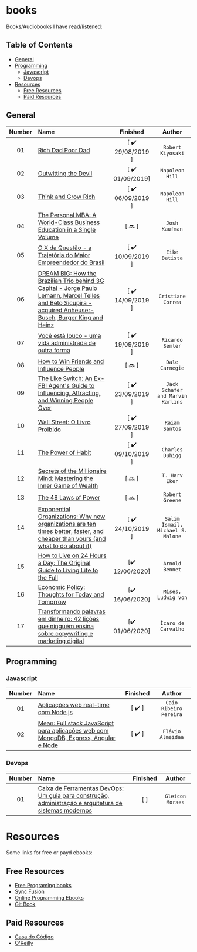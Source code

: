 # books

Books/Audiobooks I have read/listened:

## Table of Contents

<!--
	generated by readme-toc
	npm i -g readme-toc
	to generate just run `toc`
-->

<!-- toc -->

- [General](#general)
- [Programming](#programming)
  - [Javascript](#javascript)
  - [Devops](#devops)
- [Resources](#resources)
  - [Free Resources](#free-resources)
  - [Paid Resources](#paid-resources)

<!-- toc stop -->

## General

| Number | Name                                                                                                                                                                                                                                                                                              |             Finished              |              Author               |
| :----: | :------------------------------------------------------------------------------------------------------------------------------------------------------------------------------------------------------------------------------------------------------------------------------------------------ | :-------------------------------: | :-------------------------------: |
|   01   | [Rich Dad Poor Dad]()                                                                                                                                                                                                                                                                             | [ :heavy_check_mark: 29/08/2019 ] |         `Robert Kiyosaki`         |
|   02   | [Outwitting the Devil]()                                                                                                                                                                                                                                                                          | [ :heavy_check_mark: 01/09/2019]  |          `Napoleon Hill`          |
|   03   | [Think and Grow Rich]()                                                                                                                                                                                                                                                                           | [ :heavy_check_mark: 06/09/2019 ] |          `Napoleon Hill`          |
|   04   | [The Personal MBA: A World-Class Business Education in a Single Volume]()                                                                                                                                                                                                                         |            [ :soon: ]             |          `Josh Kaufman`           |
|   05   | [O X da Questão - a Trajetória do Maior Empreendedor do Brasil](https://www.amazon.com.br/X-Quest%C3%A3o-Eike-Batista/dp/857542663X)                                                                                                                                                              | [ :heavy_check_mark: 10/09/2019 ] |          `Eike Batista`           |
|   06   | [DREAM BIG: How the Brazilian Trio behind 3G Capital - Jorge Paulo Lemann, Marcel Telles and Beto Sicupira - acquired Anheuser-Busch, Burger King and Heinz](https://www.amazon.com/DREAM-BIG-Brazilian-Sicupira-Anheuser-Busch-ebook/dp/B00JUWYGDQ)                                              | [ :heavy_check_mark: 14/09/2019 ] |        `Cristiane Correa`         |
|   07   | [Você está louco - uma vida administrada de outra forma](https://www.amazon.com.br/Voc%C3%AA-Louco-Administrada-Outra-Forma/dp/8532520944)                                                                                                                                                        | [ :heavy_check_mark: 19/09/2019 ] |         `Ricardo Semler`          |
|   08   | [How to Win Friends and Influence People](https://www.amazon.com.br/How-Win-Friends-Influence-People/dp/0671027034)                                                                                                                                                                               |            [ :soon: ]             |          `Dale Carnegie`          |
|   09   | [The Like Switch: An Ex-FBI Agent's Guide to Influencing, Attracting, and Winning People Over](https://www.amazon.com.br/Like-Switch-Influencing-Attracting-Winning-ebook/dp/B00IWTWO8C)                                                                                                          | [ :heavy_check_mark: 23/09/2019 ] | `Jack Schafer and Marvin Karlins` |
|   10   | [Wall Street: O Livro Proibido](https://www.amazon.com.br/Wall-Street-Livro-Proibido-Ebook-ebook/dp/B01BCHOXUC)                                                                                                                                                                                   | [ :heavy_check_mark: 27/09/2019 ] |          `Raiam Santos`           |
|   11   | [The Power of Habit](https://www.amazon.com/Power-Habit-What-Life-Business/dp/081298160X)                                                                                                                                                                                                         | [ :heavy_check_mark: 09/10/2019 ] |         `Charles Duhigg`          |
|   12   | [Secrets of the Millionaire Mind: Mastering the Inner Game of Wealth](https://www.amazon.com.br/Secrets-Millionaire-Mind-Mastering-Wealth/dp/0060763280)                                                                                                                                          |            [ :soon: ]             |          `T. Harv Eker`           |
|   13   | [The 48 Laws of Power](https://www.amazon.com/48-Laws-Power-Robert-Greene/dp/0140280197)                                                                                                                                                                                                          |            [ :soon: ]             |          `Robert Greene`          |
|   14   | [Exponential Organizations: Why new organizations are ten times better, faster, and cheaper than yours (and what to do about it)](https://www.amazon.com/Exponential-Organizations-organizations-better-cheaper-ebook/dp/B00OO8ZGC6)                                                              | [ :heavy_check_mark: 24/10/2019 ] | `Salim Ismail, Michael S. Malone` |
|   15   | [How to Live on 24 Hours a Day: The Original Guide to Living Life to the Full](https://www.amazon.com.br/How-Live-24-Hours-Day-ebook/dp/B00QPHQTXO)                                                                                                                                               |  [:heavy_check_mark: 12/06/2020]  |          `Arnold Bennet`          |
|   16   | [Economic Policy: Thoughts for Today and Tomorrow](https://store.mises.org/Economic-Policy-Thoughts-for-Today-and-Tomorrow-P207.aspx)                                                                                                                                                             |  [:heavy_check_mark: 16/06/2020]  |        `Mises, Ludwig von`        |
|   17   | [Transformando palavras em dinheiro: 42 lições que ninguém ensina sobre copywriting e marketing digital](https://www.amazon.com.br/Transformando-palavras-dinheiro-copywriting-marketing-ebook/dp/B084D829G2/ref=sr_1_1?dchild=1&qid=1595323314&refinements=p_27%3AIcaro+Carvalho&s=books&sr=1-1) |  [:heavy_check_mark: 01/06/2020]  |        `Ícaro de Carvalho`        |

<!--
| 17 | []() | [ :soon: ] | `` |
| 18 | []() | [ :soon: ] | `` |
| 19 | []() | [ :soon: ] | `` |
| 20 | []() | [ :soon: ] | `` |
| 21 | []() | [ :soon: ] | `` |
| 22 | []() | [ :soon: ] | `` |
| 23 | []() | [ :soon: ] | `` |
| 24 | []() | [ :soon: ] | `` |
| 25 | []() | [ :soon: ] | `` |

-->

## Programming

### Javascript

| Number | Name                                                                                                                                       |        Finished        |         Author         |
| :----: | :----------------------------------------------------------------------------------------------------------------------------------------- | :--------------------: | :--------------------: |
|   01   | [Aplicações web real-time com Node.js](http://www.casadocodigo.com.br/products/livro-nodejs)                                               | [ :heavy_check_mark: ] | `Caio Ribeiro Pereira` |
|   02   | [Mean: Full stack JavaScript para aplicações web com MongoDB, Express, Angular e Node](http://www.casadocodigo.com.br/products/livro-mean) | [ :heavy_check_mark: ] |   `Flávio Almeidaa`    |

### Devops

| Number | Name                                                                                                                                                                       | Finished |      Author      |
| :----: | :------------------------------------------------------------------------------------------------------------------------------------------------------------------------- | :------: | :--------------: |
|   01   | [Caixa de Ferramentas DevOps: Um guia para construção, administração e arquitetura de sistemas modernos](http://www.casadocodigo.com.br/products/livro-ferramentas-devops) |   [ ]    | `Gleicon Moraes` |

# Resources

Some links for free or payd ebooks:

## Free Resources

- [Free Programing books](https://github.com/vhf/free-programming-books)
- [Sync Fusion](http://www.syncfusion.com/resources/techportal/ebooks)
- [Online Programming Ebooks](http://www.onlineprogrammingbooks.com/)
- [Git Book](https://www.gitbook.com/explore)

## Paid Resources

- [Casa do Código](http://www.casadocodigo.com.br/)
- [O'Reilly](http://www.oreilly.com/)
